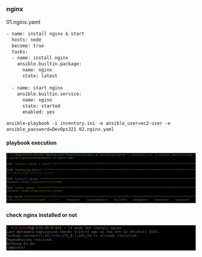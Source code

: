 ### nginx

01.nginx.yaml
```
- name: install nginx & start
  hosts: node
  become: true
  tasks:
  - name: install nginx
    ansible.builtin.package:
      name: nginx
      state: latest
      
  - name: start nginx
    ansible.builtin.service:
      name: nginx
      state: started
      enabled: yes
```
```
ansible-playbook -i inventory.ini -e ansible_user=ec2-user -e ansible_password=DevOps321 02.nginx.yaml
```
#### playbook execution
![ping-playbook](../img/nginx-playbook.png)
#### check nginx installed or not
![nginx-check](../img/nginx-node-check.png)